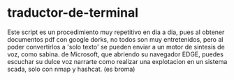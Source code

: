 # traductor-de-terminal
Este script es un procedimiento muy repetitivo en dia a dia, pues al obtener documentos pdf con google dorks, no todos son muy entretenidos, pero al poder convertirlos a 'solo texto' se pueden enviar a un motor de sintesis de voz, como sabina. de Microsoft, que abriendo su navegador EDGE, puedes escuchar su dulce voz narrarte como realizar una explotacion en un sistema scada, solo con nmap y hashcat. (es broma)
